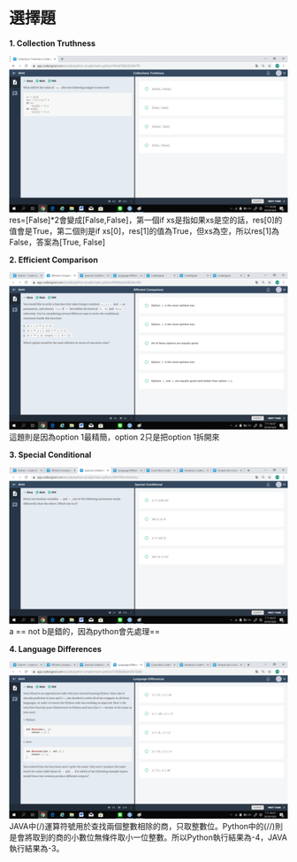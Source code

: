 # 選擇題

**1. Collection Truthness**

![](https://github.com/jason880111/My-learning-note/blob/master/codesignal/iamge/1.png)
res=[False]*2會變成[False,False]，第一個if xs是指如果xs是空的話，res[0]的值會是True，第二個則是if xs[0]，res[1]的值為True，但xs為空，所以res[1]為False，答案為[True, False]


**2. Efficient Comparison**

![](https://github.com/jason880111/My-learning-note/blob/master/codesignal/iamge/2.png)
這題則是因為option 1最精簡，option 2只是把option 1拆開來


**3. Special Conditional**

![](https://github.com/jason880111/My-learning-note/blob/master/codesignal/iamge/3.png)
a == not b是錯的，因為python會先處理==


**4. Language Differences**

![](https://github.com/jason880111/My-learning-note/blob/master/codesignal/iamge/4.png)
JAVA中(/)運算符號用於查找兩個整數相除的商，只取整數位。Python中的(//)則是會將取到的商的小數位無條件取小一位整數。所以Python執行結果為-4，JAVA執行結果為-3。

